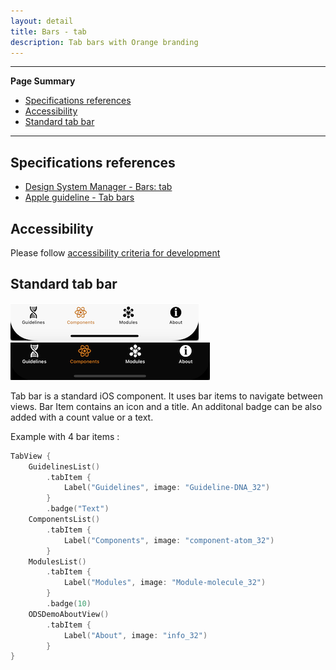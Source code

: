```yaml
---
layout: detail
title: Bars - tab
description: Tab bars with Orange branding
---
```


---

**Page Summary**

* [Specifications references](#specifications-references)
* [Accessibility](#accessibility)
* [Standard tab bar](#standard-tab-bar)

---

## Specifications references

- [Design System Manager - Bars: tab](https://system.design.orange.com/0c1af118d/p/08dab8-bars-tab/b/778ed0)
- [Apple guideline - Tab bars](https://developer.apple.com/design/human-interface-guidelines/components/navigation-and-search/tab-bars/)

## Accessibility

Please follow [accessibility criteria for development](https://a11y-guidelines.orange.com/en/mobile/ios/)

## Standard tab bar

![Tab bar light](images/bars_tab_light.png)
![Tab bar dark](images/bars_tab_dark.png)

Tab bar is a standard iOS component. It uses bar items to navigate between views.
Bar Item contains an icon and a title.
An additonal badge can be also added with a count value or a text.

Example with 4 bar items :

```swift
TabView {
    GuidelinesList()
        .tabItem {
            Label("Guidelines", image: "Guideline-DNA_32")
        }
        .badge("Text")
    ComponentsList()
        .tabItem {
            Label("Components", image: "component-atom_32")
        }
    ModulesList()
        .tabItem {
            Label("Modules", image: "Module-molecule_32")
        }
        .badge(10)
    ODSDemoAboutView()
        .tabItem {
            Label("About", image: "info_32")
        }
}
```
